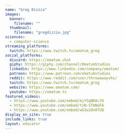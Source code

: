 ```yaml
---
name: "Greg Dizzia"
images:
  banner:
    filename: ""
  thumbnail:
    filename: "gregdizzia.jpg"
sciences:
  - computer-science
streaming_platforms:
  twitch: https://www.twitch.tv/omatum_greg
social_platforms:
  discord: https://omatum.chat
  giphy: https://giphy.com/channel/OmatumStudios
  linkedin: https://www.linkedin.com/company/omatum/
  patreon: https://www.patreon.com/omatumstudios
  reddit: https://www.reddit.com/user/throwawayvhs/
  twitch: https://www.twitch.tv/omatum_greg
  website: https://www.omatum.com/
  youtube: https://omatum.tv
featured_videos:
  - https://www.youtube.com/embed/mjY5qND8c7U
  - https://www.youtube.com/embed/tzN-STmNGFA
  - https://www.youtube.com/embed/wG3wJDn0TUQ
display_on_site: true
include_links: true
layout: educator
---
```

